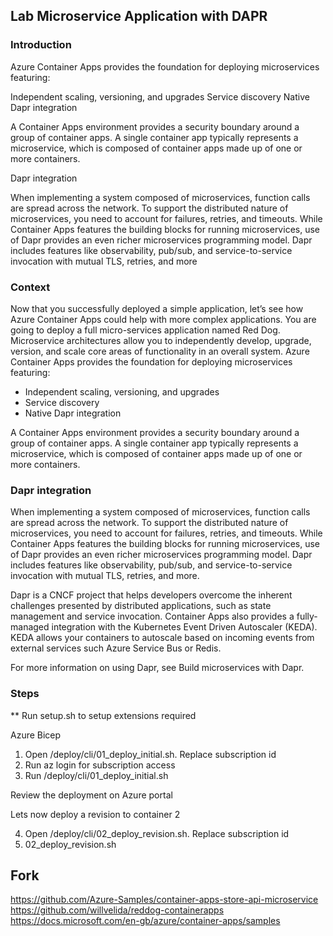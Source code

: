 
## Lab Microservice Application with DAPR

### Introduction

Azure Container Apps provides the foundation for deploying microservices featuring:

Independent scaling, versioning, and upgrades
Service discovery
Native Dapr integration

A Container Apps environment provides a security boundary around a group of container apps. A single container app typically represents a microservice, which is composed of container apps made up of one or more containers.

Dapr integration

When implementing a system composed of microservices, function calls are spread across the network. To support the distributed nature of microservices, you need to account for failures, retries, and timeouts. While Container Apps features the building blocks for running microservices, use of Dapr provides an even richer microservices programming model. Dapr includes features like observability, pub/sub, and service-to-service invocation with mutual TLS, retries, and more


### Context

Now that you successfully deployed a simple application, let’s see how Azure Container Apps could help with more complex applications. You are going to deploy a full micro-services application named Red Dog. Microservice architectures allow you to independently develop, upgrade, version, and scale core areas of functionality in an overall system. Azure Container Apps provides the foundation for deploying microservices featuring:

- Independent scaling, versioning, and upgrades
- Service discovery
- Native Dapr integration

A Container Apps environment provides a security boundary around a group of container apps. A single container app typically represents a microservice, which is composed of container apps made up of one or more containers.


### Dapr integration
When implementing a system composed of microservices, function calls are spread across the network. To support the distributed nature of microservices, you need to account for failures, retries, and timeouts. While Container Apps features the building blocks for running microservices, use of Dapr provides an even richer microservices programming model. Dapr includes features like observability, pub/sub, and service-to-service invocation with mutual TLS, retries, and more.

Dapr is a CNCF project that helps developers overcome the inherent challenges presented by distributed applications, such as state management and service invocation. Container Apps also provides a fully-managed integration with the Kubernetes Event Driven Autoscaler (KEDA). KEDA allows your containers to autoscale based on incoming events from external services such Azure Service Bus or Redis.

For more information on using Dapr, see Build microservices with Dapr.


### Steps

** Run setup.sh to setup extensions required

Azure Bicep 

1. Open /deploy/cli/01_deploy_initial.sh. Replace subscription id
2. Run az login for subscription access
3. Run /deploy/cli/01_deploy_initial.sh

Review the deployment on Azure portal

Lets now deploy a revision to container 2

4. Open /deploy/cli/02_deploy_revision.sh. Replace subscription id
5. 02_deploy_revision.sh

## Fork
https://github.com/Azure-Samples/container-apps-store-api-microservice
https://github.com/willvelida/reddog-containerapps
https://docs.microsoft.com/en-gb/azure/container-apps/samples